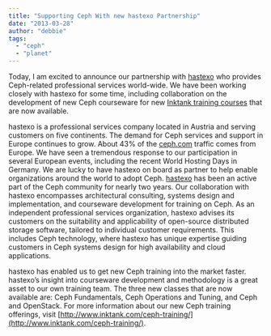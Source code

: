 ```yaml
---
title: "Supporting Ceph With new hastexo Partnership"
date: "2013-03-28"
author: "debbie"
tags: 
  - "ceph"
  - "planet"
---
```


Today, I am excited to announce our partnership with [hastexo](http://www.hastexo.com/) who provides Ceph-related professional services world-wide. We have been working closely with hastexo for some time, including collaboration on the development of new Ceph courseware for new [Inktank training courses](http://www.inktank.com/ceph-training/) that are now available.

hastexo is a professional services company located in Austria and serving customers on five continents. The demand for Ceph services and support in Europe continues to grow. About 43% of the [ceph.com](http://ceph.com/) traffic comes from Europe. We have seen a tremendous response to our participation in several European events, including the recent World Hosting Days in Germany. We are lucky to have hastexo on board as partner to help enable organizations around the world to adopt Ceph. [hastexo](http://www.hastexo.com/) has been an active part of the Ceph community for nearly two years. Our collaboration with hastexo encompasses architectural consulting, systems design and implementation, and courseware development for training on Ceph. As an independent professional services organization, hastexo advises its customers on the suitability and applicability of open-source distributed storage software, tailored to individual customer requirements. This includes Ceph technology, where hastexo has unique expertise guiding customers in Ceph systems design for high availability and cloud applications.

hastexo has enabled us to get new Ceph training into the market faster. hastexo’s insight into courseware development and methodology is a great asset to our own training team. The three new classes that are now available are: Ceph Fundamentals, Ceph Operations and Tuning, and Ceph and OpenStack. For more information about our new Ceph training offerings, visit [http://www.inktank.com/ceph-training/](http://www.inktank.com/ceph-training/).

